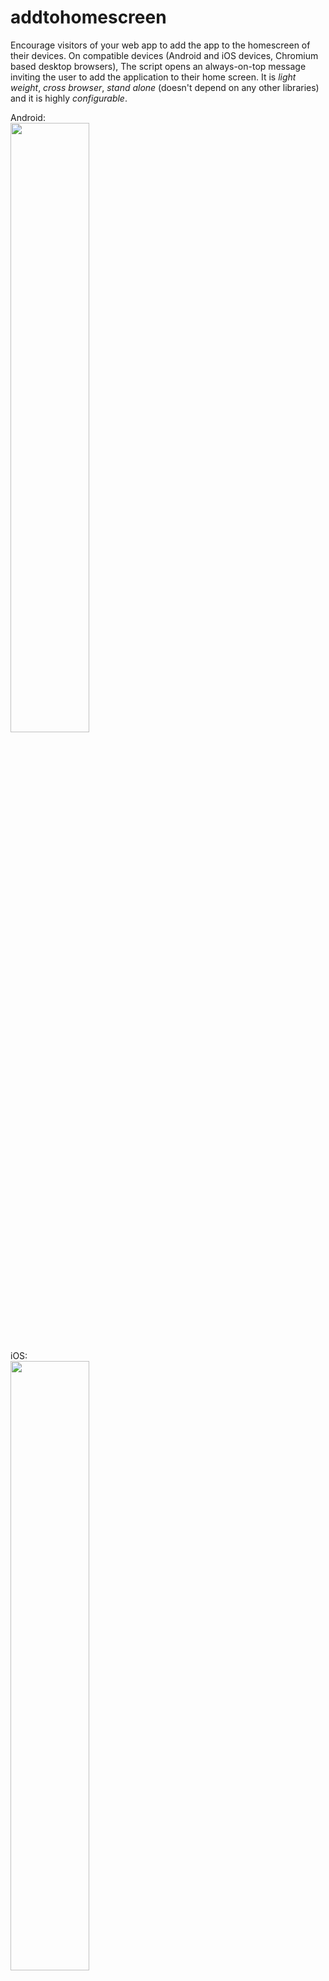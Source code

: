 # addtohomescreen

Encourage visitors of your web app to add the app to the homescreen of their devices.
On compatible devices (Android and iOS devices, Chromium based desktop browsers), 
The script opens an always-on-top message inviting the user to add the application to their home screen.
It is *light weight*, *cross browser*, *stand alone* (doesn't depend on any other libraries) and it is highly *configurable*.

Android:  
<img src="https://av01d.github.io/addtohomescreen/img/screenshot-android.jpg" width="50%">

iOS:  
<img src="https://av01d.github.io/addtohomescreen/img/screenshot-ios.png" width="50%">  

On iOS devices (iPhone, iPad), it explains visitors how to add the App to their homescreen: "To add this web app to the home screen: tap `arrow box icon` and then *Add to Home Screen*".  
On Chromium-based browsers on desktop and Android, including Google Chrome, Samsung Internet, and Microsoft Edge, it shows the message "Add this web app to my home screen". Users can click that message to actually install the app on their home screen.

## [Live Demo](https://av01d.github.io/addtohomescreen/index.html)

## Table of contents
- [Features](#features)
- [Demo](#demo)
- [Getting started](#getting-started)
- [Options](#options)
- [Methods](#methods)
- [Browser support](#browser-support)

## Features

- Shows 'install this web app to my home screen' message, either on top or bottom of the screen
- Native install banner on Android and Chromium-based desktop browsers.
- On iOS, explains visitors how to add the App to their homescreen.
- Supports 23 languages.
- Uses localStorage for storing user session.
- Comes with extensive debugging and logging options.
- Layout configurable through CSS.

## Demo

[Live demo](https://av01d.github.io/addtohomescreen/index.html).

## Getting started

### Installation

Add the following lines to the `<head>` of your document.

```html
<link href="/path/to/dist/addtohomescreen.min.css" rel="stylesheet">
<script src="/path/to/dist/addtohomscreen.js.min.js"></script>

```

### prerequisites

In order to be able to install a website or web app as a standalone Progressive Web App, there are some requirements.
For Chromium-based browsers on desktop and Android, including Google Chrome, Samsung Internet, and Microsoft Edge, these requirements are:

- Serving the web app over HTTPS.
- A web app manifest (`<link href="manifest.json" rel="manifest">`).
- A registered service worker.

### Usage

#### Syntax
```js
addToHomescreen.([options]);
```

- **options** (optional)
  - Type: `Object`
  - The options for the component. See available [options](#options).

#### Example


```js
const ath = addToHomescreen({
	appId: 'my-web-app',
	// debug: true,
	// lang: 'nl_nl',
	logging: true,
	position: 'bottom',
	allowOptout: false,
	showAppIcon: true,
	displayDelay: 0, // In seconds
	maxDisplayCount: 99,
	pauseBetweenDisplays: 0, // In minutes
	skipFirstVisit: true,
	onInstall: () => {
		console.log('onInstall event');
	},
	onShow: () => {
		console.log('onShow event');
	},
	onHide: () => {
		console.log('onHide event');
	},
	onCancel: () => {
		console.log('onCancel event');
	},
	onCanInstall: (e) => {
		console.log('onCanInstall event');
	}
});

```

The pwa-install-overlay automatically appears on screen, depending on the options provided. If `logging` equals `true`, your console will show what's happening and when/why the pwa-install-overlay was(n't) shown.

[⬆ back to top](#table-of-contents)

## Options

The addtohomescreen component expects a single argument, an options object that you can customise.

### appId

- Type: `String`
- Default: `a2hs`

You can have multiple instances of addtohomesscreen on the same domain by setting a different `appId` for each installation.
The `appId` is used as key for local storage.

### logging

- Type: `Boolean`
- Default: `true`

There are many factors that determine whether the pwa-install-overlay appears or not. Enabling `logging` makes it very clear, through `console.log` messages what's going on.

### debug

- Type: `Boolean`
- Default: `true`

The pwa-install-overlay only appears on compatible platforms. By setting `debug` to `true`, you force the overlay to appear on all browsers and platforms. (Please note: clicking the _install as pwa_ message won't actually install anything on non-supported browsers).

### position

- Type: `String`
- Default: `bottom`
- Options: `top`, `bottom`

Whether to show the pwa-install-overlay on top or on the bottom of the screen.

### lang

- Type: `String`
- Default: `undefined`
- Options: `en_us`, `cs_cs`, `de_de`, `da_dk`, `el_gr`, `es_es`, `fi_fi`, `fr_fr`, `he_il`, `hu_hu`, `it_it`, `ja_jp`, `ko_kr`, `nb_no`, `pt_br`, `pt_pt`, `nl_nl`, `ru_ru`, `sk_sk`, `sv_se`, `tr_tr`, `uk_ua`, `zh_cn`

By default, this addtohomescreen script will show the pwa-install-overlay in the language it detects from the browser.
If you want to override this behavior, you can supply a `lang` configuration option.

### allowOptout

- Type: `Boolean`
- Default: `true`

When users click the `close` icon in the overlay, they will never see the pwa-install-overlay again. Also, when they click the *install* button, then click `Cancel` instead of `Install`, they will never see the pwa-install-overlay overlay again.

### showAppIcon

- Type: `Boolean`
- Default: `true`

Whether or not to show the app's icon in the pwa-install-overlay. This icon is extracted from the `<link rel="shortcut icon">` tag (Android/Chromium) or `<link rel="apple-touch-icon">` (iOS).

### displayDelay

- Type: `Number`
- Default: `1`
- Unit: `seconds`

How many seconds to wait before the pwa-install-overlay is displayed to the user.

### maxDisplayCount

- Type: `Number`
- Default: `3`

Absolute maximum number of times the pwa-install-overlay will be shown to a user (0 = no limit).

### pauseBetweenDisplays

- Type: `Number`
- Default: `1440`
- Unit: `minutes`

The amount of minutes before the message is shown to the user again. By default it's set to 1440, meaning that we will be showing the message only once per day.

### onShow

- Type: `function`
- Default: `undefined`

Callback function to be executed when the pwa-install-overlay is shown.

### onHide

- Type: `function`
- Default: `undefined`

Callback function to be executed when the pwa-install-overlay is hidden/dismissed.

### onInstall

- Type: `function`
- Default: `undefined`

This callback is called when the user saw the native install-as-webapp prompt, and clicked `Install`.
This callback will only be called on Android devices and in Chromium based browsers (not on iOS).

### onCancel

- Type: `function`
- Default: `undefined`

This callback is called when the user saw the native install-as-webapp prompt, and clicked `Cancel`.
This callback will only be called on Android devices and in Chromium based browsers (not on iOS).

### onCanInstall

- Type: `function`
- Default: `undefined`

This callback is called when the user's browser is capable of adding webapps to the homepage by means of the `beforeinstallprompt` event.
Example use: Display a "install this webapp" icon somewhere on the page, outside the install-as-webapp overlay. See [example](https://av01d.github.io/addtohomescreen/index.html).


[⬆ back to top](#table-of-contents)

## Methods

### reset

Resets the user's session (removes the localStorage item).
```js
const ath = addToHomescreen({...});
ath.reset();
````

### setDict

Override a word in the default dictionary.

```js
const ath = addToHomescreen({...});
ath.setDict('en_us', 'native', 'Add this awesome game to my home screen.');
````

[⬆ back to top](#table-of-contents)

## Real world examples

The addtohomescreen component is used in all HTML5 games found on [HTMLgames.com](https://www.htmlgames.com/).

[⬆ back to top](#table-of-contents)

## Donations

If you like what I've made here, you can sponsor me with a donation. Thank you so much!

[![](https://www.paypalobjects.com/en_US/i/btn/btn_donateCC_LG.gif)](https://www.paypal.com/cgi-bin/webscr?cmd=_s-xclick&hosted_button_id=VUVAC8EA3X468)

[⬆ back to top](#table-of-contents)

## License

This plugin is released under the MIT license. It is simple and easy to understand and places almost no restrictions on what you can do with the code.
[More Information](http://en.wikipedia.org/wiki/MIT_License)

The development of this component was funded by [Zygomatic](https://www.zygomatic.nl/).

[⬆ back to top](#table-of-contents)


